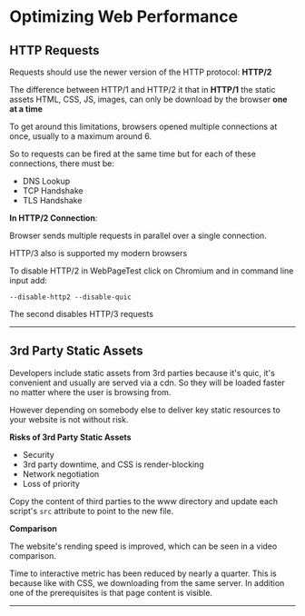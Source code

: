 # Optimizing Web Performance

## HTTP Requests

Requests should use the newer version of the HTTP protocol: **HTTP/2**

The difference between HTTP/1 and HTTP/2 it that in **HTTP/1** the static assets HTML, CSS, JS, images, can only be download by the browser **one at a time**

To get around this limitations, browsers opened multiple connections at once, usually to a maximum around 6.

So to requests can be fired at the same time but for each of these connections, there must be:

- DNS Lookup
- TCP Handshake
- TLS Handshake

**In HTTP/2 Connection**:

Browser sends multiple requests in parallel over a single connection.

HTTP/3 also is supported my modern browsers

To disable HTTP/2 in WebPageTest click on Chromium and in command line input add:

```
--disable-http2 --disable-quic
```

The second disables HTTP/3 requests

---

## 3rd Party Static Assets

Developers include static assets from 3rd parties because it's quic, it's convenient and usually are served via a cdn. So they will be loaded faster no matter where the user is browsing from.

However depending on somebody else to deliver key static resources to your website is not without risk.

**Risks of 3rd Party Static Assets**

- Security
- 3rd party downtime, and CSS is render-blocking
- Network negotiation
- Loss of priority

Copy the content of third parties to the www directory and update each script's `src` attribute to point to the new file.

**Comparison**

The website's rending speed is improved, which can be seen in a video comparison.

Time to interactive metric has been reduced by nearly a quarter. This is because like with CSS, we downloading from the same server. In addition one of the prerequisites is that page content is visible.

---
